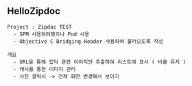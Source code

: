 ## HelloZipdoc


    Project : Zipdac TEST
      - SPM 사용하려했으나 Pod 사용
      - Objective C Bridging Header 사용하여 불러오도록 작성

    개요
      - URL을 통해 집닥 관련 이미지만 추출하여 리스트에 표시 ( 비율 유지 )
      - 캐시를 통한 이미지 관리
      - 사진 클릭시 -> 전체 화면 변경해서 보이기
